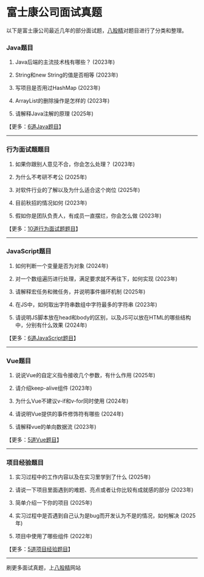 # 富士康公司面试真题

以下是富士康公司最近几年的部分面试题，[八股精](https://www.bagujing.com)对题目进行了分类和整理。

### Java题目

1. Java后端的主流技术栈有哪些？ (2023年) 

2. String和new String的值是否相等 (2023年) 

3. 写项目是否用过HashMap (2023年) 

4. ArrayList的删除操作是怎样的 (2023年) 

5. 请解释Java注解的原理 (2025年) 

【更多：[6道Java题目](https://www.bagujing.com/companies)】


---

### 行为面试题题目

1. 如果你跟别人意见不合，你会怎么处理？ (2023年) 

2. 为什么不考研不考公 (2025年) 

3. 对软件行业的了解以及为什么适合这个岗位 (2025年) 

4. 目前秋招的情况如何 (2023年) 

5. 假如你是团队负责人，有成员一直摆烂，你会怎么做 (2023年) 

【更多：[10道行为面试题题目](https://www.bagujing.com/companies)】


---

### JavaScript题目

1. 如何判断一个变量是否为对象 (2024年) 

2. 对一个数组遍历进行处理，满足要求就不再往下，如何实现 (2023年) 

3. 请解释宏任务和微任务，并说明事件循环机制 (2025年) 

4. 在JS中，如何取出字符串数组中字符最多的字符串 (2023年) 

5. 请说明JS脚本放在head和body的区别，以及JS可以放在HTML的哪些结构中，分别有什么效果 (2024年) 

【更多：[6道JavaScript题目](https://www.bagujing.com/companies)】


---

### Vue题目

1. 说说Vue的自定义指令接收几个参数，有什么作用 (2025年) 

2. 请介绍keep-alive组件 (2023年) 

3. 为什么Vue不建议v-if和v-for同时使用 (2024年) 

4. 请说明Vue提供的事件修饰符有哪些 (2024年) 

5. 请解释vue的单向数据流 (2023年) 

【更多：[5道Vue题目](https://www.bagujing.com/companies)】


---

### 项目经验题目

1. 实习过程中的工作内容以及在实习里学到了什么 (2025年) 

2. 请说一下项目里面遇到的难题、亮点或者让你比较有成就感的部分 (2023年) 

3. 简单介绍一下你的项目 (2025年) 

4. 实习过程中是否遇到自己认为是bug而开发认为不是的情况，如何解决 (2025年) 

5. 项目中使用了哪些组件 (2022年) 

【更多：[5道项目经验题目](https://www.bagujing.com/companies)】


---

刷更多面试真题，上[八股精](https://www.bagujing.com)网站